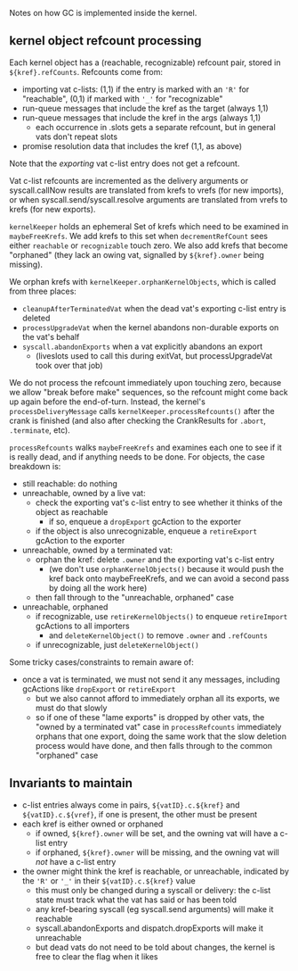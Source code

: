 Notes on how GC is implemented inside the kernel.

## kernel object refcount processing

Each kernel object has a (reachable, recognizable) refcount pair, stored in `${kref}.refCounts`. Refcounts come from:

* importing vat c-lists: (1,1) if the entry is marked with an `'R'` for "reachable", (0,1) if marked with `'_'` for "recognizable"
* run-queue messages that include the kref as the target (always 1,1)
* run-queue messages that include the kref in the args (always 1,1)
  * each occurrence in .slots gets a separate refcount, but in general vats don't repeat slots
* promise resolution data that includes the kref (1,1, as above)

Note that the *exporting* vat c-list entry does not get a refcount.

Vat c-list refcounts are incremented as the delivery arguments or syscall.callNow results are translated from krefs to vrefs (for new imports), or when syscall.send/syscall.resolve arguments are translated from vrefs to krefs (for new exports).

`kernelKeeper` holds an ephemeral Set of krefs which need to be examined in `maybeFreeKrefs`. We add krefs to this set when `decrementRefCount` sees either `reachable` or `recognizable` touch zero. We also add krefs that become "orphaned" (they lack an owing vat, signalled by `${kref}.owner` being missing).

We orphan krefs with `kernelKeeper.orphanKernelObjects`, which is called from three places:

* `cleanupAfterTerminatedVat` when the dead vat's exporting c-list entry is deleted
* `processUpgradeVat` when the kernel abandons non-durable exports on the vat's behalf
* `syscall.abandonExports` when a vat explicitly abandons an export
  * (liveslots used to call this during exitVat, but processUpgradeVat took over that job)

We do not process the refcount immediately upon touching zero, because we allow "break before make" sequences, so the refcount might come back up again before the end-of-turn. Instead, the kernel's `processDeliveryMessage` calls `kernelKeeper.processRefcounts()` after the crank is finished (and also after checking the CrankResults for `.abort`, `.terminate`, etc).

`processRefcounts` walks `maybeFreeKrefs` and examines each one to see if it is really dead, and if anything needs to be done. For objects, the case breakdown is:

* still reachable: do nothing
* unreachable, owned by a live vat:
  * check the exporting vat's c-list entry to see whether it thinks of the object as reachable
    * if so, enqueue a `dropExport` gcAction to the exporter
  * if the object is also unrecognizable, enqueue a `retireExport` gcAction to the exporter
* unreachable, owned by a terminated vat:
  * orphan the kref: delete `.owner` and the exporting vat's c-list entry
    * (we don't use `orphanKernelObjects()` because it would push the kref back onto maybeFreeKrefs, and we can avoid a second pass by doing all the work here)
  * then fall through to the "unreachable, orphaned" case
* unreachable, orphaned
  * if recognizable, use `retireKernelObjects()` to enqueue `retireImport` gcActions to all importers
    * and `deleteKernelObject()` to remove `.owner` and `.refCounts`
  * if unrecognizable, just `deleteKernelObject()`

Some tricky cases/constraints to remain aware of:

* once a vat is terminated, we must not send it any messages, including gcActions like `dropExport` or `retireExport`
  * but we also cannot afford to immediately orphan all its exports, we must do that slowly
  * so if one of these "lame exports" is dropped by other vats, the "owned by a terminated vat" case in `processRefcounts` immediately orphans that one export, doing the same work that the slow deletion process would have done, and then falls through to the common "orphaned" case

## Invariants to maintain

* c-list entries always come in pairs, `${vatID}.c.${kref}` and `${vatID}.c.${vref}`, if one is present, the other must be present
* each kref is either owned or orphaned
  * if owned, `${kref}.owner` will be set, and the owning vat will have a c-list entry
  * if orphaned, `${kref}.owner` will be missing, and the owning vat will *not* have a c-list entry
* the owner might think the kref is reachable, or unreachable, indicated by the `'R'` or `'_'` in their `${vatID}.c.${kref}` value
  * this must only be changed during a syscall or delivery: the c-list state must track what the vat has said or has been told
  * any kref-bearing syscall (eg syscall.send arguments) will make it reachable
  * syscall.abandonExports and dispatch.dropExports will make it unreachable
  * but dead vats do not need to be told about changes, the kernel is free to clear the flag when it likes
